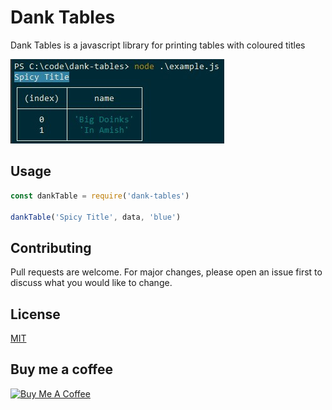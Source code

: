 # Dank Tables

Dank Tables is a javascript library for printing tables with coloured titles

![Screenshot](example.jpg)

## Usage

```javascript
const dankTable = require('dank-tables')

dankTable('Spicy Title', data, 'blue')
```

## Contributing
Pull requests are welcome. For major changes, please open an issue first to discuss what you would like to change.

## License
[MIT](https://choosealicense.com/licenses/mit/)

## Buy me a coffee
<a href="https://www.buymeacoffee.com/fuelwaster" target="_blank"><img src="https://cdn.buymeacoffee.com/buttons/default-orange.png" alt="Buy Me A Coffee" height="41" width="174"></a>
